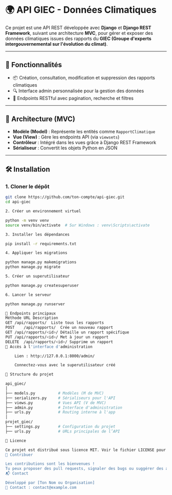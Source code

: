 # 🌍 API GIEC - Données Climatiques

Ce projet est une API REST développée avec **Django** et **Django REST Framework**, suivant une architecture **MVC**, pour gérer et exposer des données climatiques issues des rapports du **GIEC (Groupe d'experts intergouvernemental sur l'évolution du climat)**.

---

## 🚀 Fonctionnalités

- 📦 Création, consultation, modification et suppression des rapports climatiques
- 🔍 Interface admin personnalisée pour la gestion des données
- 📡 Endpoints RESTful avec pagination, recherche et filtres

---

## 🧱 Architecture (MVC)

- **Modèle (Model)** : Représente les entités comme `RapportClimatique`
- **Vue (View)** : Gère les endpoints API (via `viewsets`)
- **Contrôleur** : Intégré dans les vues grâce à Django REST Framework
- **Sérialiseur** : Convertit les objets Python en JSON

---

## 🛠️ Installation

### 1. Cloner le dépôt

```bash
git clone https://github.com/ton-compte/api-giec.git
cd api-giec

2. Créer un environnement virtuel

python -m venv venv
source venv/bin/activate  # Sur Windows : venv\Scripts\activate

3. Installer les dépendances

pip install -r requirements.txt

4. Appliquer les migrations

python manage.py makemigrations
python manage.py migrate

5. Créer un superutilisateur

python manage.py createsuperuser

6. Lancer le serveur

python manage.py runserver

🔗 Endpoints principaux
Méthode	URL	Description
GET	/api/rapports/	Liste tous les rapports
POST	/api/rapports/	Crée un nouveau rapport
GET	/api/rapports/<id>/	Détaille un rapport spécifique
PUT	/api/rapports/<id>/	Met à jour un rapport
DELETE	/api/rapports/<id>/	Supprime un rapport
🔐 Accès à l'interface d'administration

    Lien : http://127.0.0.1:8000/admin/

    Connectez-vous avec le superutilisateur créé

📁 Structure du projet

api_giec/
│
├── models.py          # Modèles (M de MVC)
├── serializers.py     # Sérialiseurs pour l'API
├── views.py           # Vues API (V de MVC)
├── admin.py           # Interface d'administration
├── urls.py            # Routing interne à l'app
│
projet_giec/
├── settings.py        # Configuration du projet
├── urls.py            # URLs principales de l’API

📜 Licence

Ce projet est distribué sous licence MIT. Voir le fichier LICENSE pour plus d'informations.
🤝 Contribuer

Les contributions sont les bienvenues !
Tu peux proposer des pull requests, signaler des bugs ou suggérer des améliorations.
📬 Contact

Développé par [Ton Nom ou Organisation]
📧 Contact : contact@example.com
